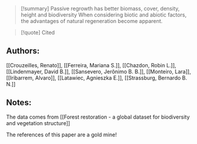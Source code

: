 >[!summary] Passive regrowth has better biomass, cover, density, height and biodiversity
>When considering biotic and abiotic factors, the advantages of natural regeneration become apparent.

>[!quote] Cited
## Authors:
[[Crouzeilles, Renato]], [[Ferreira, Mariana S.]], [[Chazdon, Robin L.]], [[Lindenmayer, David B.]], [[Sansevero, Jerônimo B. B.]], [[Monteiro, Lara]], [[Iribarrem, Alvaro]], [[Latawiec, Agnieszka E.]], [[Strassburg, Bernardo B. N.]]

## Notes:
The data comes from [[Forest restoration - a global dataset for biodiversity and vegetation structure]]

The references of this paper are a gold mine!